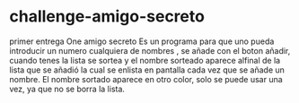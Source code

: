 # challenge-amigo-secreto
primer entrega One amigo secreto
Es un programa para que uno pueda introducir un numero cualquiera de nombres , se añade con el boton añadir, cuando tenes la lista se sortea y el nombre sorteado aparece alfinal de la lista que se añadió la cual
se enlista en pantalla cada vez que se añade un nombre. El nombre sortado aparece en otro color, solo se puede usar una vez, ya que no se borra la lista.
